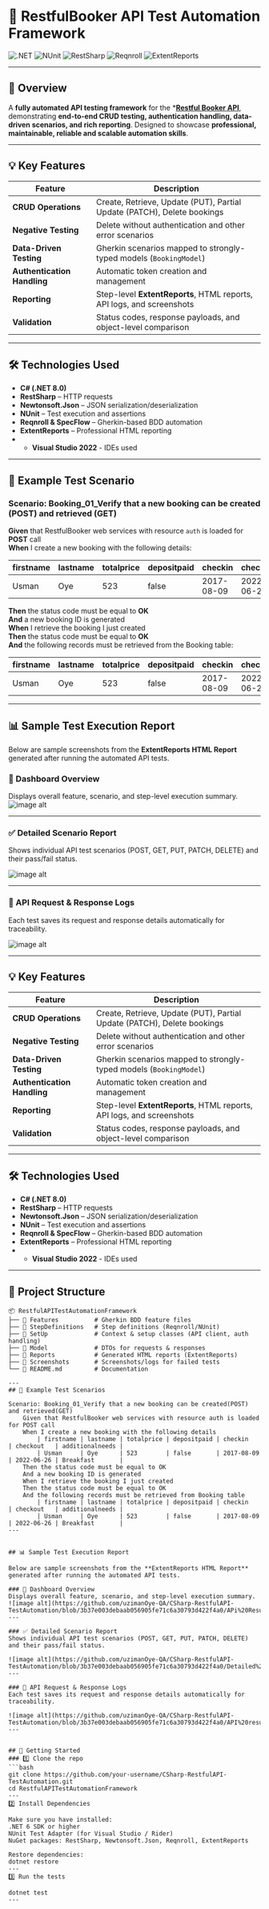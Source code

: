 # 🏨 RestfulBooker API Test Automation Framework

![.NET](https://img.shields.io/badge/.NET-8.0-blue)
![NUnit](https://img.shields.io/badge/NUnit-Testing-brightgreen)
![RestSharp](https://img.shields.io/badge/RestSharp-API-yellow)
![Reqnroll](https://img.shields.io/badge/Reqnroll-BDD-orange)
![ExtentReports](https://img.shields.io/badge/ExtentReports-Reporting-red)

---

## 🚀 Overview
A **fully automated API testing framework** for the ***[Restful Booker API](https://restful-booker.herokuapp.com/)**, demonstrating **end-to-end CRUD testing, authentication handling, data-driven scenarios, and rich reporting**. Designed to showcase **professional, maintainable, reliable and scalable automation skills**.

---

## 💡 Key Features

| Feature | Description |
|---------|-------------|
| **CRUD Operations** | Create, Retrieve, Update (PUT), Partial Update (PATCH), Delete bookings |
| **Negative Testing** | Delete without authentication and other error scenarios |
| **Data-Driven Testing** | Gherkin scenarios mapped to strongly-typed models (`BookingModel`) |
| **Authentication Handling** | Automatic token creation and management |
| **Reporting** | Step-level **ExtentReports**, HTML reports, API logs, and screenshots |
| **Validation** | Status codes, response payloads, and object-level comparison |

---
## 🛠 Technologies Used

- **C# (.NET 8.0)**  
- **RestSharp** – HTTP requests  
- **Newtonsoft.Json** – JSON serialization/deserialization  
- **NUnit** – Test execution and assertions  
- **Reqnroll & SpecFlow** – Gherkin-based BDD automation  
- **ExtentReports** – Professional HTML reporting
- - **Visual Studio 2022** - IDEs used
---
## 🎯 Example Test Scenario

### Scenario: Booking_01_Verify that a new booking can be created (POST) and retrieved (GET)

**Given** that RestfulBooker web services with resource `auth` is loaded for **POST** call  
**When** I create a new booking with the following details:

| firstname | lastname | totalprice | depositpaid | checkin    | checkout   | additionalneeds |
|------------|-----------|-------------|--------------|-------------|-------------|-----------------|
| Usman      | Oye       | 523         | false        | 2017-08-09  | 2022-06-26  | Breakfast       |

**Then** the status code must be equal to **OK**  
**And** a new booking ID is generated  
**When** I retrieve the booking I just created  
**Then** the status code must be equal to **OK**  
**And** the following records must be retrieved from the Booking table:

| firstname | lastname | totalprice | depositpaid | checkin    | checkout   | additionalneeds |
|------------|-----------|-------------|--------------|-------------|-------------|-----------------|
| Usman      | Oye       | 523         | false        | 2017-08-09  | 2022-06-26  | Breakfast       |

---
## 📊 Sample Test Execution Report

Below are sample screenshots from the **ExtentReports HTML Report** generated after running the automated API tests.

### 🧩 Dashboard Overview
Displays overall feature, scenario, and step-level execution summary.
![image alt](https://github.com/uzimanOye-QA/CSharp-RestfulAPI-TestAutomation/blob/3b37e003debaab056905fe71c6a30793d422f4a0/APi%20Result_Dashboard%20Overview.png)

---

### ✅ Detailed Scenario Report
Shows individual API test scenarios (POST, GET, PUT, PATCH, DELETE) and their pass/fail status.

![image alt](https://github.com/uzimanOye-QA/CSharp-RestfulAPI-TestAutomation/blob/3b37e003debaab056905fe71c6a30793d422f4a0/Detailed%20APi%20Scenario%20Report.png)

---

### 🧾 API Request & Response Logs
Each test saves its request and response details automatically for traceability.

![image alt](https://github.com/uzimanOye-QA/CSharp-RestfulAPI-TestAutomation/blob/3b37e003debaab056905fe71c6a30793d422f4a0/API%20result_logs%20file.png)

---

## 💡 Key Features

| Feature | Description |
|---------|-------------|
| **CRUD Operations** | Create, Retrieve, Update (PUT), Partial Update (PATCH), Delete bookings |
| **Negative Testing** | Delete without authentication and other error scenarios |
| **Data-Driven Testing** | Gherkin scenarios mapped to strongly-typed models (`BookingModel`) |
| **Authentication Handling** | Automatic token creation and management |
| **Reporting** | Step-level **ExtentReports**, HTML reports, API logs, and screenshots |
| **Validation** | Status codes, response payloads, and object-level comparison |

---

## 🛠 Technologies Used

- **C# (.NET 8.0)**  
- **RestSharp** – HTTP requests  
- **Newtonsoft.Json** – JSON serialization/deserialization  
- **NUnit** – Test execution and assertions  
- **Reqnroll & SpecFlow** – Gherkin-based BDD automation  
- **ExtentReports** – Professional HTML reporting
- - **Visual Studio 2022** - IDEs used   
---
## 📂 Project Structure  
```text
📦 RestfulAPITestAutomationFramework  
├── 📂 Features          # Gherkin BDD feature files  
├── 📂 StepDefinitions   # Step definitions (Reqnroll/NUnit)  
├── 📂 SetUp             # Context & setup classes (API client, auth handling)  
├── 📂 Model             # DTOs for requests & responses  
├── 📂 Reports           # Generated HTML reports (ExtentReports)  
├── 📂 Screenshots       # Screenshots/logs for failed tests  
└── 📜 README.md         # Documentation  

---
## 🎯 Example Test Scenarios

Scenario: Booking_01_Verify that a new booking can be created(POST) and retrieved(GET)
	Given that RestfulBooker web services with resource auth is loaded for POST call
	When I create a new booking with the following details
		| firstname | lastname | totalprice | depositpaid | checkin    | checkout   | additionalneeds |
		| Usman     | Oye      | 523        | false       | 2017-08-09 | 2022-06-26 | Breakfast       |
	Then the status code must be equal to OK
	And a new booking ID is generated
	When I retrieve the booking I just created
	Then the status code must be equal to OK
	And the following records must be retrieved from Booking table
		| firstname | lastname | totalprice | depositpaid | checkin    | checkout   | additionalneeds |
		| Usman     | Oye      | 523        | false       | 2017-08-09 | 2022-06-26 | Breakfast       |
---


## 📊 Sample Test Execution Report

Below are sample screenshots from the **ExtentReports HTML Report** generated after running the automated API tests.

### 🧩 Dashboard Overview
Displays overall feature, scenario, and step-level execution summary.
![image alt](https://github.com/uzimanOye-QA/CSharp-RestfulAPI-TestAutomation/blob/3b37e003debaab056905fe71c6a30793d422f4a0/APi%20Result_Dashboard%20Overview.png)
---

### ✅ Detailed Scenario Report
Shows individual API test scenarios (POST, GET, PUT, PATCH, DELETE) and their pass/fail status.

![image alt](https://github.com/uzimanOye-QA/CSharp-RestfulAPI-TestAutomation/blob/3b37e003debaab056905fe71c6a30793d422f4a0/Detailed%20APi%20Scenario%20Report.png)
---

### 🧾 API Request & Response Logs
Each test saves its request and response details automatically for traceability.

![image alt](https://github.com/uzimanOye-QA/CSharp-RestfulAPI-TestAutomation/blob/3b37e003debaab056905fe71c6a30793d422f4a0/API%20result_logs%20file.png)
---


## 🚀 Getting Started  
### 1️⃣ Clone the repo  
```bash
git clone https://github.com/your-username/CSharp-RestfulAPI-TestAutomation.git
cd RestfulAPITestAutomationFramework
---
2️⃣ Install Dependencies

Make sure you have installed:
.NET 6 SDK or higher
NUnit Test Adapter (for Visual Studio / Rider)
NuGet packages: RestSharp, Newtonsoft.Json, Reqnroll, ExtentReports

Restore dependencies:
dotnet restore
---
3️⃣ Run the tests

dotnet test
--- 


